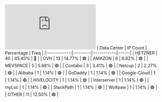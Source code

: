 ![Diagramm](https://github.com/obajay/StateSync-snapshots/blob/main/Projects/Aura/1/README.md)
| Data Center | IP Count | Percentage | Freq |
|:------------:|:--------:|:-----------:|:-----:|
| HETZNER | 40 | 45.45% | 🔴 |
| OVH | 13 | 14.77% | 🟢 |
| AMAZON | 6 | 6.82% | 🟢 |
| MEVSPACE | 5 | 5.68% | 🟢 |
| Contabo | 3 | 3.41% | 🟢 |
| Netcup | 2 | 2.27% | 🟢 |
| Alibaba | 1 | 1.14% | 🟢 |
| GoDaddy | 1 | 1.14% | 🟢 |
| Google-Cloud | 1 | 1.14% | 🟢 |
| HIVELOCITY | 1 | 1.14% | 🟢 |
| Interserver | 1 | 1.14% | 🟢 |
| myLoc | 1 | 1.14% | 🟢 |
| StackPath | 1 | 1.14% | 🟢 |
| Wolfpaw | 1 | 1.14% | 🟢 |
| OTHER | 11 | 12.50% | 🟢 |